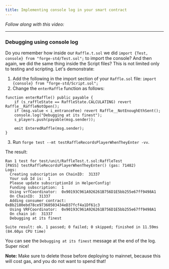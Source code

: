 ```yaml
---
title: Implementing console log in your smart contract
---
```


_Follow along with this video:_

---

### Debugging using console log

Do you remember how inside our `Raffle.t.sol` we did `import {Test, console} from "forge-std/Test.sol";` to import the console? And then again, we did the same thing inside the Script files? This is not limited only to testing and scripting. Let's demonstrate:

1. Add the following in the import section of your `Raffle.sol` file: `import {console} from "forge-std/Script.sol";`
2. Change the `enterRaffle` function as follows:

```solidity
function enterRaffle() public payable {
    if (s_raffleState == RaffleState.CALCULATING) revert Raffle__RaffleNotOpen();
    if (msg.value < i_entranceFee) revert Raffle__NotEnoughEthSent();
    console.log("Debugging at its finest");
    s_players.push(payable(msg.sender));

    emit EnteredRaffle(msg.sender);
}
```

3. Run `forge test --mt testRaffleRecordsPlayerWhenTheyEnter -vv`.

The result:

```
Ran 1 test for test/unit/RaffleTest.t.sol:RaffleTest
[PASS] testRaffleRecordsPlayerWhenTheyEnter() (gas: 71482)
Logs:
  Creating subscription on ChainID:  31337
  Your sub Id is:  1
  Please update subscriptionId in HelperConfig!
  Funding subscription:  1
  Using vrfCoordinator:  0x90193C961A926261B756D1E5bb255e67ff9498A1
  On ChainID:  31337
  Adding consumer contract:  0xBb2180ebd78ce97360503434eD37fcf4a1Df61c3
  Using VRFCoordinator:  0x90193C961A926261B756D1E5bb255e67ff9498A1
  On chain id:  31337
  Debugging at its finest

Suite result: ok. 1 passed; 0 failed; 0 skipped; finished in 11.59ms (84.60µs CPU time)
```

You can see the `Debugging at its finest` message at the end of the log. Super nice!

**Note:** Make sure to delete those before deploying to mainnet, because this will cost gas, and you do not want to spend that!
